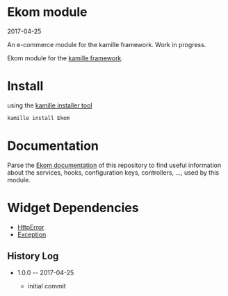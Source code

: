 Ekom module
=================
2017-04-25



An e-commerce module for the kamille framework.
Work in progress.


Ekom module for the [kamille framework](https://github.com/lingtalfi/Kamille).




Install
===========
using the [kamille installer tool](https://github.com/lingtalfi/kamille-installer-tool)
```bash
kamille install Ekom
```


Documentation
==============
Parse the [Ekom documentation](https://github.com/KamilleModules/Ekom/tree/master/doc) of this repository to find useful information about the services, hooks, configuration keys, 
controllers, ..., used by this module.

 
 
 

Widget Dependencies
=========
- [HttpError](https://github.com/KamilleWidgets/HttpError)
- [Exception](https://github.com/KamilleWidgets/Exception)







History Log
------------------
    
- 1.0.0 -- 2017-04-25

    - initial commit